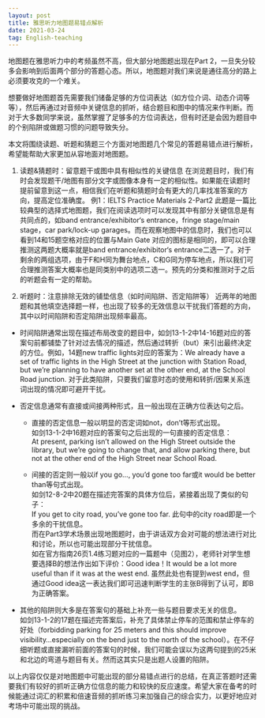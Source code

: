 ```yaml
---
layout: post
title: 雅思听力地图题易错点解析
date: 2021-03-24
tag: English-teaching
---
```



地图题在雅思听力中的考频虽然不高，但大部分地图题出现在Part 2，一旦失分较多会影响到后面两个部分的答题心态。所以，地图题对我们来说是通往高分的路上必须要攻克的一个难关。

想要做好地图题首先需要我们储备足够的方位词表达（如方位介词、动态介词等等），然后再通过对音频中关键信息的抓听，结合题目和图中的情况来作判断。而对于大多数同学来说，虽然掌握了足够多的方位词表达，但有时还是会因为题目中的个别陷阱或做题习惯的问题导致失分。

本文将围绕读题、听题和猜题三个方面对地图题几个常见的答题易错点进行解析，希望能帮助大家更加从容地面对地图题。

1.	读题&猜题时：留意题干或图中具有相似性的关键信息
在浏览题目时，我们有时会发现题干/地图有部分文字或图像本身有一定的相似性。如果能在读题时提前留意到这一点，相信我们在听题和猜题时会有更大的几率找准答案的方向，提高定位准确度。
例1：IELTS Practice Materials 2-Part2
此题是一篇比较典型的选择式地图题，我们在阅读选项时可以发现其中有部分关键信息是有共同点的，如band entrance/exhibitor‘s entrance，fringe stage/main stage，car park/lock-up garages。而在观察地图中的信息时，我们也可以看到14和15题空格对应的位置与Main Gate 对应的图标是相同的，即可以合理推测这两题大概率就是band entrance/exhibitor‘s entrance二选一了。对于剩余的两组选项，由于F和H同为舞台地点，C和G同为停车地点，所以我们可合理推测答案大概率也是同类别中的选项二选一。预先的分类和推测对于之后的听题会有一定的帮助。

2.	听题时：注意排除无效的铺垫信息（如时间陷阱、否定陷阱等）
近两年的地图题和其他填空选择题一样，也出现了较多的无效信息以干扰我们答题的方向，其中以时间陷阱和否定陷阱出现频率最高。

* 时间陷阱通常出现在描述布局改变的题目中，如剑13-1-2中14-16题对应的答案句前都铺垫了针对过去情况的描述，然后通过转折（but）来引出最终决定的方位。例如，14题new traffic lights对应的答案为：We already have a set of traffic lights in the High Street at the junction with Station Road, but we’re planning to have another set at the other end, at the School Road junction.  对于此类陷阱，只要我们留意时态的使用和转折/因果关系连词出现的情况即可避开干扰。

* 否定信息通常有直接或间接两种形式，且一般出现在正确方位表达句之后。  
  - 直接的否定信息一般以明显的否定词如not，don’t等形式出现。  
如剑13-1-2中16题对应的答案句之后出现的一句直接的否定信息：  
At present, parking isn’t allowed on the High Street outside the library, but we’re going to change that, and allow parking there, but not at the other end of the High Street near School Road. 

  - 间接的否定则一般以if you go…, you’d gone too far或it would be better than等句式出现。  
如剑12-8-2中20题在描述完答案的具体方位后，紧接着出现了类似的句子：  
If you get to city road, you’ve gone too far. 此句中的city road即是一个多余的干扰信息。  
而在Part3学术场景出现地图题时，由于讲话双方会对可能的想法进行对比和讨论，所以也可能出现部分干扰信息。  
如在官方指南26页1.4练习题对应的一篇题中（见图2），老师针对学生想要选择B的想法作出如下评价：Good idea！It would be a lot more useful than if it was at the west end. 虽然此处也有提到west end，但通过Good idea这一表达我们即可迅速判断学生的主张B得到了认可，即B为正确答案。
 

* 其他的陷阱则大多是在答案句的基础上补充一些与题目要求无关的信息。  
  如剑13-1-2的17题在描述完答案后，补充了具体禁止停车的范围和禁止停车的好处（forbidding parking for 25 meters and this should improve visibility…especially on the bend just to the north of the school）。在不仔细听题或直接漏听前面的答案句的时候，我们可能会误以为这两句提到的25米和北边的弯道与题目有关。然而这其实只是出题人设置的陷阱。
  
以上内容仅仅是对地图题中可能出现的部分易错点进行的总结，在真正答题时还需要我们有较好的抓听正确方位信息的能力和较快的反应速度。希望大家在备考的时候能通过词汇的积累和倍速音频的抓听练习来加强自己的综合实力，以更好地应对考场中可能出现的挑战。
